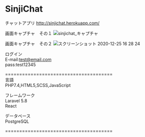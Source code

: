 # SinjiChat
チャットアプリ
http://sinjichat.herokuapp.com/

画面キャプチャ　その１
![sinjichat_キャプチャ](https://user-images.githubusercontent.com/68136885/103121561-0d8de400-46c0-11eb-87d3-59936a44a1ba.png)

画面キャプチャ　その２
![スクリーンショット 2020-12-25 16 28 24](https://user-images.githubusercontent.com/68136885/103126653-5189e480-46d2-11eb-8ce9-835e48d9ec73.png)

ログイン<br>
E-mail:test@email.com <br>
pass:test12345

======================================
<br>言語<br>
PHP7.4,HTML5,SCSS,JavaScript

フレームワーク<br>
Laravel 5.8 <br>
React

データベース<br>
PostgreSQL

======================================
